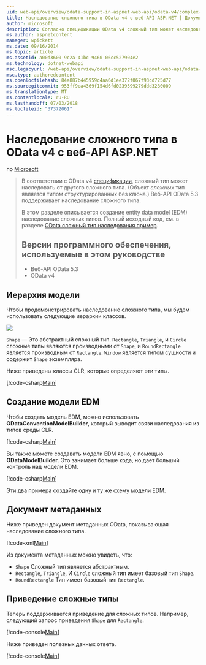 ```yaml
---
uid: web-api/overview/odata-support-in-aspnet-web-api/odata-v4/complex-type-inheritance-in-odata-v4
title: Наследование сложного типа в OData v4 с веб-API ASP.NET | Документация Майкрософт
author: microsoft
description: Согласно спецификации OData v4 сложный тип может наследовать от другого сложного типа. (Сложный тип является структурированного типа без ключа). Веб-API...
ms.author: aspnetcontent
manager: wpickett
ms.date: 09/16/2014
ms.topic: article
ms.assetid: a00d3600-9c2a-41bc-9460-06cc527904e2
ms.technology: dotnet-webapi
msc.legacyurl: /web-api/overview/odata-support-in-aspnet-web-api/odata-v4/complex-type-inheritance-in-odata-v4
msc.type: authoredcontent
ms.openlocfilehash: 84a887b445959c4aa6d1ee372f067f93cd725d77
ms.sourcegitcommit: 953ff9ea4369f154d6fd0239599279ddd3280009
ms.translationtype: MT
ms.contentlocale: ru-RU
ms.lasthandoff: 07/03/2018
ms.locfileid: "37372061"
---
```

<a name="complex-type-inheritance-in-odata-v4-with-aspnet-web-api"></a>Наследование сложного типа в OData v4 с веб-API ASP.NET
====================
по [Microsoft](https://github.com/microsoft)

> В соответствии с OData v4 [спецификации](http://www.odata.org/documentation/odata-version-4-0/), сложный тип может наследовать от другого сложного типа. (Объект *сложных* тип является типом структурированных без ключа.) Веб-API OData 5.3 поддерживает наследование сложного типа.
> 
> В этом разделе описывается создание entity data model (EDM) наследование сложных типов. Полный исходный код, см. в разделе [OData сложный тип наследования пример](http://aspnet.codeplex.com/sourcecontrol/latest#Samples/WebApi/OData/v4/ODataComplexTypeInheritanceSample/ReadMe.txt).
> 
> ## <a name="software-versions-used-in-the-tutorial"></a>Версии программного обеспечения, используемые в этом руководстве
> 
> 
> - Веб-API OData 5.3
> - OData v4


## <a name="model-hierarchy"></a>Иерархия модели

Чтобы продемонстрировать наследование сложного типа, мы будем использовать следующие иерархии классов.

![](complex-type-inheritance-in-odata-v4/_static/image1.png)

`Shape` — Это абстрактный сложный тип. `Rectangle`, `Triangle`, и `Circle` сложные типы являются производными от `Shape`, и `RoundRectangle` является производным от `Rectangle`. `Window` является типом сущности и содержит `Shape` экземпляра.

Ниже приведены классы CLR, которые определяют эти типы.

[!code-csharp[Main](complex-type-inheritance-in-odata-v4/samples/sample1.cs)]

## <a name="build-the-edm-model"></a>Создание модели EDM

Чтобы создать модель EDM, можно использовать **ODataConventionModelBuilder**, который выводит связи наследования из типов среды CLR.

[!code-csharp[Main](complex-type-inheritance-in-odata-v4/samples/sample2.cs)]

Вы также можете создавать модели EDM явно, с помощью **ODataModelBuilder**. Это занимает больше кода, но дает больший контроль над модели EDM.

[!code-csharp[Main](complex-type-inheritance-in-odata-v4/samples/sample3.cs)]

Эти два примера создайте одну и ту же схему модели EDM.

## <a name="metadata-document"></a>Документ метаданных

Ниже приведен документ метаданных OData, показывающая наследование сложного типа.

[!code-xml[Main](complex-type-inheritance-in-odata-v4/samples/sample4.xml?highlight=13,17,25,30)]

Из документа метаданных можно увидеть, что:

- `Shape` Сложный тип является абстрактным.
- `Rectangle`, `Triangle`, И `Circle` сложный тип имеет базовый тип `Shape`.
- `RoundRectangle` Тип имеет базовый тип `Rectangle`.

## <a name="casting-complex-types"></a>Приведение сложные типы

Теперь поддерживается приведение для сложных типов. Например, следующий запрос приведения `Shape` для `Rectangle`.

[!code-console[Main](complex-type-inheritance-in-odata-v4/samples/sample5.cmd)]

Ниже приведен полезных данных ответа.

[!code-console[Main](complex-type-inheritance-in-odata-v4/samples/sample6.cmd)]
